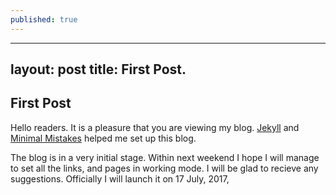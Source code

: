 ```yaml
---
published: true
---
```

---
layout: post
title: First Post.
---



## First Post

Hello readers. It is a pleasure that you are viewing my blog. [Jekyll](http://jekyllrb.com/) and [Minimal Mistakes](https://mademistakes.com/work/minimal-mistakes-jekyll-theme/) helped me set up this blog.

The blog is in a very initial stage. Within next weekend I hope I will manage to set all the links, and pages in working mode. I will be glad to recieve any suggestions. Officially I will launch it on 17 July, 2017,
